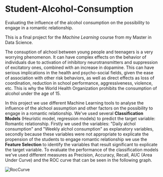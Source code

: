 # Student-Alcohol-Consumption
Evaluating the influence of the alcohol consumption on the possibility to engage in a romantic relationship.

This is a final project for the *Machine Learning* course from my Master in Data Science. 

The consuption of alchool between young people and teenagers is a very worrying phenomenon. It can have complex effects on the behavior of individuals due to activation of inhibitory neurotransmitters and suppression of excitatory ones, combined with an increase in dopamine. This can have serious implications in the health and psycho-social fields, given the ease of association with other risk behaviors, as well as direct effects as loss of coordination, reduction in school performance, aggressiveness, violence, etc. This is why the World Health Organization prohibits the consumption of alcohol under the age of 15. 

In this project we use different Machine Learning tools to analyse the influence of the alchool assumption and other factors on the possibility to engage in a romantic relationship. We've used several **Classification Models** (Heuristic model, regression models) to predict the target variable: Romantic relationship. Firstly we used the variables: "Daily alchol consumption" and "Weekly alchol consumption" as explanatory variables, secondly because these variables were not appropriate to explicate the propension of the students to engage romantic relationship we use the **Feature Selection** to identify the variables that result significant to explicate the target variable. To evaluate the performance of the classification models we've used different measures as Precision, Accuracy, Recall, AUC (Area Under Curve) and the ROC curve that can be seen in the following graph. 

![RocCurve](https://user-images.githubusercontent.com/70097258/131027588-266a3f94-0fbd-4484-abd1-9a78dfcda04b.png)
